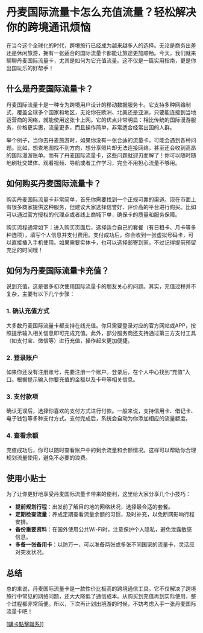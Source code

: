 # 丹麦国际流量卡怎么充值流量？轻松解决你的跨境通讯烦恼

在当今这个全球化的时代，跨境旅行已经成为越来越多人的选择。无论是商务出差还是休闲旅游，拥有一张适合的国际流量卡都能让旅途更加顺畅。今天，我们就来聊聊丹麦国际流量卡，尤其是如何为它充值流量。这不仅是一篇实用指南，更是你出国玩乐的好帮手！

## 什么是丹麦国际流量卡？

丹麦国际流量卡是一种专为跨境用户设计的移动数据服务卡。它支持多种网络制式，覆盖全球多个国家和地区，无论你在欧洲、北美还是亚洲，只要能连接到当地运营商的网络，就能使用这张卡上网。它的优点非常明显：相比传统的国际漫游服务，价格更实惠，流量更多，而且操作简单，非常适合经常出国的人群。

举个例子，当你去丹麦旅游时，如果你没有一张合适的流量卡，可能会遇到各种问题。比如，想查地图找不到方向，想分享照片却无法连接网络，甚至还会收到高昂的国际漫游账单。而有了丹麦国际流量卡，这些问题就迎刃而解了！你可以随时随地刷社交媒体、观看视频、导航或者工作学习，完全不用担心流量不够用。

## 如何购买丹麦国际流量卡？

购买丹麦国际流量卡非常简单，首先你需要找到一个正规可靠的渠道。现在市面上有很多商家提供这种服务，但建议大家选择信誉好、评价高的平台进行购买。比如可以通过官方授权的代理点或者线上商城下单，确保卡的质量和服务保障。

购买流程通常如下：进入购买页面后，选择适合自己的套餐（有日租卡、月卡等多种选项），填写个人信息并支付费用。支付成功后，你会收到一张虚拟号码卡，可以直接插入手机使用。如果需要实体卡，也可以选择邮寄到家，不过记得提前预留充足的时间哦！

## 如何为丹麦国际流量卡充值？

说到充值，这是很多初次使用国际流量卡的朋友关心的问题。其实，充值过程并不复杂，主要有以下几个步骤：

### 1. 确认充值方式

大多数丹麦国际流量卡都支持在线充值。你只需要登录对应的官方网站或APP，按照提示输入相关信息即可完成充值。此外，部分服务商还支持通过第三方支付工具（如支付宝、微信等）进行充值，操作起来更加便捷。

### 2. 登录账户

如果你还没有注册账号，先要注册一个账户。登录后，在个人中心找到“充值”入口。根据提示输入你要充值的金额以及卡号等相关信息。

### 3. 支付款项

确认无误后，选择你喜欢的支付方式进行付款。一般来说，支持信用卡、借记卡、电子钱包等多种支付方式。支付完成后，系统会自动为你添加相应的流量额度。

### 4. 查看余额

充值成功后，你可以随时查看账户中的剩余流量和余额情况。这样可以帮助你合理规划流量使用，避免不必要的浪费。

## 使用小贴士

为了让你更好地享受丹麦国际流量卡带来的便利，这里给大家分享几个小技巧：

- **提前规划行程**：出发前了解目的地的网络状况，选择最合适的套餐。
- **定期检查流量**：养成定期查看流量余额的习惯，及时补充，以免断网影响行程安排。
- **备份重要资料**：在国外使用公共Wi-Fi时，注意保护个人隐私，避免泄露敏感信息。
- **多备一张备用卡**：以防万一，可以准备两张或多张不同国家的流量卡，灵活应对突发状况。

## 总结

总的来说，丹麦国际流量卡是一款性价比极高的跨境通信工具。它不仅解决了跨境旅行中常见的网络问题，还大大降低了通信成本。从购买到充值再到实际使用，整个过程都非常简便。所以，下次再计划出境游的时候，不妨考虑入手一张丹麦国际流量卡吧！

[[購卡點擊聯系](https://t.me/s/esim1088)]]